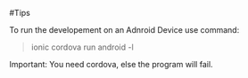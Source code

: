 #Tips

To run the developement on an Adnroid Device use command:

> ionic cordova run android -l

Important: You need cordova, else the program will fail.
